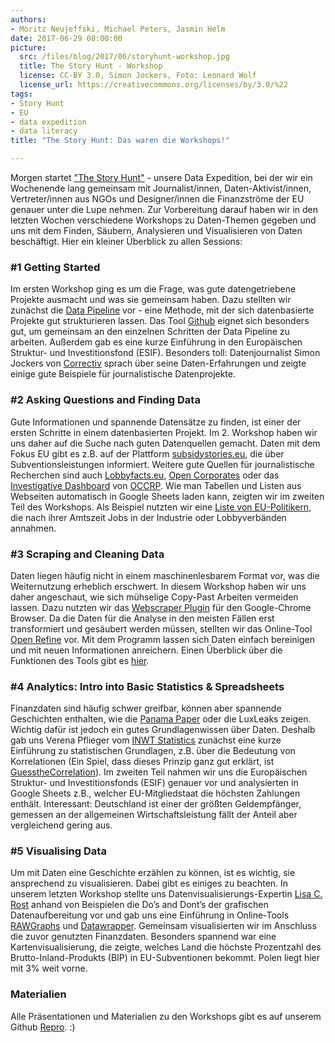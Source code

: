 ```yaml
---
authors: 
- Moritz Neujeffski, Michael Peters, Jasmin Helm
date: 2017-06-29 08:00:00
picture:
  src: /files/blog/2017/06/storyhunt-workshop.jpg
  title: The Story Hunt - Workshop
  license: CC-BY 3.0, Simon Jockers, Foto: Leonard Wolf 
  license_url: https://creativecommons.org/licenses/by/3.0/%22   
tags:
- Story Hunt
- EU
- data expedition
- data literacy
title: "The Story Hunt: Das waren die Workshops!"

---
```


Morgen startet ["The Story Hunt"](https://storyhunt.de) - unsere Data Expedition, bei der wir ein Wochenende lang gemeinsam mit Journalist/innen, Daten-Aktivist/innen, Vertreter/innen aus NGOs und Designer/innen die Finanzströme der EU genauer unter die Lupe nehmen. Zur Vorbereitung darauf haben wir in den letzten Wochen verschiedene Workshops zu Daten-Themen gegeben und uns mit dem Finden, Säubern, Analysieren und Visualisieren von Daten beschäftigt. Hier ein kleiner Überblick zu allen Sessions:

### #1 Getting Started
Im ersten Workshop ging es um die Frage, was gute datengetriebene Projekte ausmacht und was sie gemeinsam haben. Dazu stellten wir zunächst die [Data Pipeline](https://schoolofdata.org/methodology/) vor - eine Methode, mit der sich datenbasierte Projekte gut strukturieren lassen. Das Tool [Github](https://github.com) eignet sich besonders gut, um gemeinsam an den einzelnen Schritten der Data Pipeline zu arbeiten. Außerdem gab es eine kurze Einführung in den Europäischen Struktur- und Investitionsfond (ESIF). Besonders toll: Datenjournalist Simon Jockers von [Correctiv](https://correctiv.org/) sprach über seine Daten-Erfahrungen und zeigte einige gute Beispiele für journalistische Datenprojekte.  

### #2 Asking Questions and Finding Data
Gute Informationen und spannende Datensätze zu finden, ist einer der ersten Schritte in einem datenbasierten Projekt. Im 2. Workshop haben wir uns daher auf die Suche nach guten Datenquellen gemacht. Daten mit dem Fokus EU gibt es z.B. auf der Plattform [subsidystories.eu](http://subsidystories.eu), die über Subventionsleistungen informiert. Weitere gute Quellen für journalistische Recherchen sind auch [Lobbyfacts.eu](http://lobbyfacts.eu), [Open Corporates](https://datahub.io/de/dataset/opencorporates) oder das [Investigative Dashboard](https://investigativedashboard.org/) von [OCCRP](https://www.occrp.org/en). Wie man Tabellen und Listen aus Webseiten automatisch in Google Sheets laden kann, zeigten wir im zweiten Teil des Workshops. Als Beispiel nutzten wir eine [Liste von EU-Politikern](https://corporateeurope.org/revolvingdoorwatch), die nach ihrer Amtszeit Jobs in der Industrie oder Lobbyverbänden annahmen.

### #3 Scraping and Cleaning Data
Daten liegen häufig nicht in einem maschinenlesbarem Format vor, was die Weiternutzung erheblich erschwert. In diesem Workshop haben wir uns daher angeschaut, wie sich mühselige Copy-Past Arbeiten vermeiden lassen. Dazu nutzten wir das [Webscraper Plugin](https://chrome.google.com/webstore/detail/web-scraper/jnhgnonknehpejjnehehllkliplmbmhn) für den Google-Chrome Browser. Da die Daten für die Analyse in den meisten Fällen erst transformiert und gesäubert werden müssen, stellten wir das Online-Tool [Open Refine](http://openrefine.org/) vor. Mit dem Programm lassen sich Daten einfach bereinigen und mit neuen Informationen anreichern. Einen Überblick über die Funktionen des Tools gibt es [hier](https://www.youtube.com/watch?v=B70J_H_zAWM&list=PLLtK8bO4Tc2O3pZE39dKm4_ROI1h1xUvj).

### #4 Analytics: Intro into Basic Statistics & Spreadsheets
Finanzdaten sind häufig schwer greifbar, können aber spannende Geschichten enthalten, wie die [Panama Paper](https://panamapapers.icij.org/) oder die LuxLeaks zeigen. Wichtig dafür ist jedoch ein gutes Grundlagenwissen über Daten. Deshalb gab uns Verena Pflieger vom [INWT Statistics](https://www.inwt-statistics.de/home.html) zunächst eine kurze Einführung zu statistischen Grundlagen, z.B. über die Bedeutung von Korrelationen (Ein Spiel, dass dieses Prinzip ganz gut erklärt, ist [GuesstheCorrelation](http://guessthecorrelation.com/)). Im zweiten Teil nahmen wir uns die Europäischen Struktur- und Investitionsfonds (ESIF) genauer vor und analysierten in Google Sheets z.B., welcher EU-Mitgliedstaat die höchsten Zahlungen enthält. Interessant: Deutschland ist einer der größten Geldempfänger, gemessen an der allgemeinen Wirtschaftsleistung fällt der Anteil aber vergleichend gering aus. 

### #5 Visualising Data
Um mit Daten eine Geschichte erzählen zu können, ist es wichtig, sie ansprechend zu visualisieren. Dabei gibt es einiges zu beachten. In unserem letzten Workshop stellte uns Datenvisualisierungs-Expertin [Lisa C. Rost](http://lisacharlotterost.de/) anhand von Beispielen die Do’s and Dont’s der grafischen Datenaufbereitung vor und gab uns eine Einführung in Online-Tools [RAWGraphs](http://rawgraphs.io/) und [Datawrapper](https://www.datawrapper.de/). Gemeinsam visualisierten wir im Anschluss die zuvor genutzten Finanzdaten. Besonders spannend war eine Kartenvisualisierung, die zeigte, welches Land die höchste Prozentzahl des Brutto-Inland-Produkts (BIP) in EU-Subventionen bekommt. Polen liegt hier mit 3% weit vorne.

### Materialien
Alle Präsentationen und Materialien zu den Workshops gibt es auf unserem Github [Repro](https://github.com/okfde/storyhunt-workshops). :)